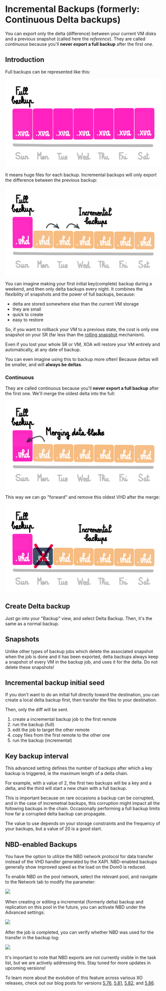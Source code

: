 # Incremental Backups (formerly: Continuous Delta backups)

You can export only the delta (difference) between your current VM disks and a previous snapshot (called here the _reference_). They are called _continuous_ because you'll **never export a full backup** after the first one.

## Introduction

Full backups can be represented like this:

![](./assets/nodelta.png)

It means huge files for each backup. Incremental backups will only export the difference between the previous backup:

![](./assets/delta_final.png)

You can imagine making your first initial key(complete) backup during a weekend, and then only delta backups every night. It combines the flexibility of snapshots and the power of full backups, because:

- delta are stored somewhere else than the current VM storage
- they are small
- quick to create
- easy to restore

So, if you want to rollback your VM to a previous state, the cost is only one snapshot on your SR (far less than the [rolling snapshot](rolling_snapshot.md) mechanism).

Even if you lost your whole SR or VM, XOA will restore your VM entirely and automatically, at any date of backup.

You can even imagine using this to backup more often! Because deltas will be smaller, and will **always be deltas**.

### Continuous

They are called continuous because you'll **never export a full backup** after the first one. We'll merge the oldest delta into the full:

![](./assets/deltamerge1.png)

This way we can go "forward" and remove this oldest VHD after the merge:

![](./assets/deltamerge2.png)

## Create Delta backup

Just go into your "Backup" view, and select Delta Backup. Then, it's the same as a normal backup.

## Snapshots

Unlike other types of backup jobs which delete the associated snapshot when the job is done and it has been exported, delta backups always keep a snapshot of every VM in the backup job, and uses it for the delta. Do not delete these snapshots!

## Incremental backup initial seed

If you don't want to do an initial full directly toward the destination, you can create a local delta backup first, then transfer the files to your destination.

Then, only the diff will be sent.

1. create a incremental backup job to the first remote
1. run the backup (full)
1. edit the job to target the other remote
1. copy files from the first remote to the other one
1. run the backup (incremental)

## Key backup interval

This advanced setting defines the number of backups after which a key backup is triggered, ie the maximum length of a delta chain.

For example, with a value of 2, the first two backups will be a key and a delta, and the third will start a new chain with a full backup.

This is important because on rare occasions a backup can be corrupted, and in the case of incremetnal backups, this corruption might impact all the following backups in the chain. Occasionally performing a full backup limits how far a corrupted delta backup can propagate.

The value to use depends on your storage constraints and the frequency of your backups, but a value of 20 is a good start.

## NBD-enabled Backups

You have the option to utilize the NBD network protocol for data transfer instead of the VHD handler generated by the XAPI. NBD-enabled backups generally show improved speed as the load on the Dom0 is reduced.

To enable NBD on the pool network, select the relevant pool, and navigate to the Network tab to modify the parameter:

![](./assets/nbdconnection.png)

When creating or editing a incremental (formerly delta) backup and replication on this pool in the future, you can activate NBD under the Advanced settings:

![](./assets/enablenbd.png)

After the job is completed, you can verify whether NBD was used for the transfer in the backup log:

![](./assets/backuplog.png)

It's important to note that NBD exports are not currently visible in the task list, but we are actively addressing this. Stay tuned for more updates in upcoming versions!

To learn more about the evolution of this feature across various XO releases, check out our blog posts for versions [5.76](https://xen-orchestra.com/blog/xen-orchestra-5-76/), [5.81](https://xen-orchestra.comblog/xen-orchestra-5-81/), [5.82](https://xen-orchestra.com/blog/xen-orchestra-5-82/), and [5.86](https://xen-orchestra.com/blog/xen-orchestra-5-86/).
